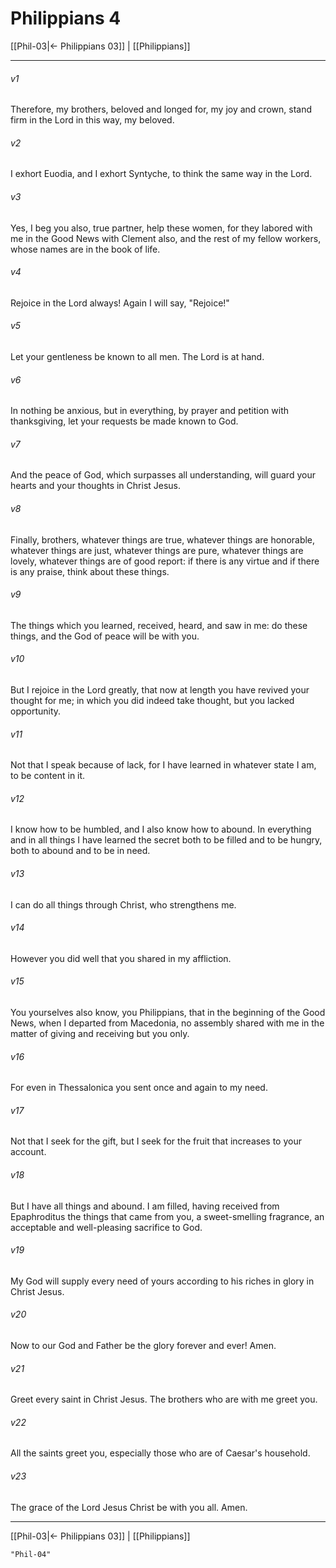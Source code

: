 # Philippians 4

[[Phil-03|← Philippians 03]] | [[Philippians]]
***



###### v1 
Therefore, my brothers, beloved and longed for, my joy and crown, stand firm in the Lord in this way, my beloved. 

###### v2 
I exhort Euodia, and I exhort Syntyche, to think the same way in the Lord. 

###### v3 
Yes, I beg you also, true partner, help these women, for they labored with me in the Good News with Clement also, and the rest of my fellow workers, whose names are in the book of life. 

###### v4 
Rejoice in the Lord always! Again I will say, "Rejoice!" 

###### v5 
Let your gentleness be known to all men. The Lord is at hand. 

###### v6 
In nothing be anxious, but in everything, by prayer and petition with thanksgiving, let your requests be made known to God. 

###### v7 
And the peace of God, which surpasses all understanding, will guard your hearts and your thoughts in Christ Jesus. 

###### v8 
Finally, brothers, whatever things are true, whatever things are honorable, whatever things are just, whatever things are pure, whatever things are lovely, whatever things are of good report: if there is any virtue and if there is any praise, think about these things. 

###### v9 
The things which you learned, received, heard, and saw in me: do these things, and the God of peace will be with you. 

###### v10 
But I rejoice in the Lord greatly, that now at length you have revived your thought for me; in which you did indeed take thought, but you lacked opportunity. 

###### v11 
Not that I speak because of lack, for I have learned in whatever state I am, to be content in it. 

###### v12 
I know how to be humbled, and I also know how to abound. In everything and in all things I have learned the secret both to be filled and to be hungry, both to abound and to be in need. 

###### v13 
I can do all things through Christ, who strengthens me. 

###### v14 
However you did well that you shared in my affliction. 

###### v15 
You yourselves also know, you Philippians, that in the beginning of the Good News, when I departed from Macedonia, no assembly shared with me in the matter of giving and receiving but you only. 

###### v16 
For even in Thessalonica you sent once and again to my need. 

###### v17 
Not that I seek for the gift, but I seek for the fruit that increases to your account. 

###### v18 
But I have all things and abound. I am filled, having received from Epaphroditus the things that came from you, a sweet-smelling fragrance, an acceptable and well-pleasing sacrifice to God. 

###### v19 
My God will supply every need of yours according to his riches in glory in Christ Jesus. 

###### v20 
Now to our God and Father be the glory forever and ever! Amen. 

###### v21 
Greet every saint in Christ Jesus. The brothers who are with me greet you. 

###### v22 
All the saints greet you, especially those who are of Caesar's household. 

###### v23 
The grace of the Lord Jesus Christ be with you all. Amen.

***
[[Phil-03|← Philippians 03]] | [[Philippians]]
```query 2021-09-27 16:03
"Phil-04"
```